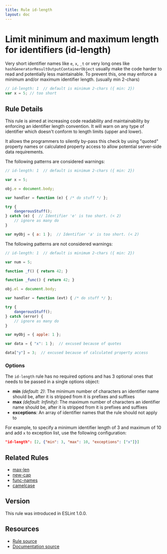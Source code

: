 ```yaml
---
title: Rule id-length
layout: doc
---
```

<!-- Note: No pull requests accepted for this file. See README.md in the root directory for details. -->
# Limit minimum and maximum length for identifiers (id-length)

Very short identifier names like `e`, `x`, `_t` or very long ones like `hashGeneratorResultOutputContainerObject` usually make the code harder to read and potentially less maintainable. To prevent this, one may enforce a minimum and/or maximum identifier length. (usually min 2-chars)

```js
// id-length: 1  // default is minimum 2-chars ({ min: 2})
var x = 5; // too short
```

## Rule Details

This rule is aimed at increasing code readability and maintainability by enforcing an identifier length convention. It will warn on any type of identifier which doesn't conform to length limits (upper and lower).

It allows the programmers to silently by-pass this check by using "quoted" property names or calculated property access to allow potential server-side data requirements.

The following patterns are considered warnings:

```js
// id-length: 1  // default is minimum 2-chars ({ min: 2})

var x = 5;

obj.e = document.body;

var handler = function (e) { /* do stuff */ };

try {
    dangerousStuff();
} catch (e) {  // Identifier 'e' is too short. (< 2)
    // ignore as many do
}

var myObj = { a: 1 };  // Identifier 'a' is too short. (< 2)
```

The following patterns are not considered warnings:

```js
// id-length: 1  // default is minimum 2-chars ({ min: 2})

var num = 5;

function _f() { return 42; }

function _func() { return 42; }

obj.el = document.body;

var handler = function (evt) { /* do stuff */ };

try {
    dangerousStuff();
} catch (error) {
    // ignore as many do
}

var myObj = { apple: 1 };

var data = { "x": 1 };  // excused because of quotes

data["y"] = 3;  // excused because of calculated property access
```

### Options

The `id-length` rule has no required options and has 3 optional ones that needs to be passed in a single options object:

* **min** *(default: 2)*: The minimum number of characters an identifier name should be, after it is stripped from it is prefixes and suffixes
* **max** *(default: Infinity)*: The maximum number of characters an identifier name should be, after it is stripped from it is prefixes and suffixes
* **exceptions**: An array of identifier names that the rule should not apply to

For example, to specify a minimum identifier length of 3 and maximum of 10 and add `x` to exception list, use the following configuration:

```json
"id-length": [2, {"min": 3, "max": 10, "exceptions": ["x"]}]
```


## Related Rules

* [max-len](max-len)
* [new-cap](new-cap)
* [func-names](func-names)
* [camelcase](camelcase)

## Version

This rule was introduced in ESLint 1.0.0.

## Resources

* [Rule source](https://github.com/eslint/eslint/tree/master/lib/rules/id-length.js)
* [Documentation source](https://github.com/eslint/eslint/tree/master/docs/rules/id-length.md)
